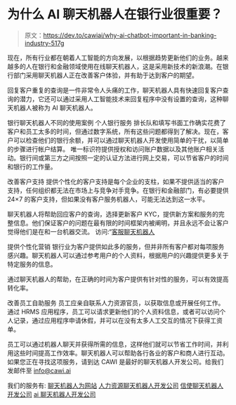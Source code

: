 # 为什么 AI 聊天机器人在银行业很重要？

> 原文：<https://dev.to/cawiai/why-ai-chatbot-important-in-banking-industry-517g>

现在，所有行业都在朝着人工智能的方向发展，以根据趋势更新他们的业务。越来越多的人在银行和金融领域使用在线聊天机器人，这是采用新技术的新浪潮。在银行部门采用聊天机器人正在改善客户体验，并有助于达到客户的期望。

回复客户重复的查询是一件非常令人头痛的工作，聊天机器人具有快速回复客户查询的潜力，它还可以通过采用人工智能技术来回复程序中没有设置的查询，这种聊天机器人被称为 AI 聊天机器人。

银行聊天机器人不同的使用案例
个人银行服务
排长队和填写书面工作确实花费了客户和员工太多的时间，但通过数字系统，所有这些问题都得到了解决。现在，客户可以检查他们的银行余额，并可以通过聊天机器人开发使用简单的干扰，以简单的步骤进行帐户结算。
唯一标识符提供授权和访问账户数据以及其他账户相关活动。银行间或第三方之间按照一定的认证方法进行网上交易，可以节省客户的时间和银行的工作量。

改善客户支持
提供个性化的客户支持是每个企业的支柱，如果不提供适当的客户支持，任何组织都无法在市场上与竞争对手竞争。在银行和金融部门，有必要提供 24×7 的客户支持，但如果没有客户服务机器人，可能无法达到这一水平。

聊天机器人将帮助回应客户的查询，选择更新客户 KYC，提供新方案和服务的完整信息。他们保证客户的问题在最有限的时间框架内被阐明，并且永远不会让客户觉得他们是在和一台机器交流。
访问:“[客服聊天机器人](https://cawi.ai/chatbots-for-service/)

提供个性化营销
银行业为客户提供如此多的服务，但并非所有客户都对每项服务感兴趣。聊天机器人可以通过参考用户的个人资料，根据用户的兴趣提供更多关于特定服务的信息。

通过聊天机器人的帮助，在正确的时间为客户提供有针对性的服务，可以有效提高转化率。

改善员工自助服务
员工应亲自联系人力资源官员，以获取信息或开展任何工作。通过 HRMS 应用程序，员工可以请求更新他们的个人资料信息，或者可以访问个人记录，通过应用程序申请休假，并可以在没有太多人工交互的情况下获得工资单。

员工可以通过机器人聊天并获得所需的信息，这样他们就可以节省工作时间，并利用这些时间提高工作效率。聊天机器人可以帮助各行各业的客户和商人进行互动。如果您正在寻找这项服务，请到达 CAWI 是最好的聊天机器人开发公司。给我们发邮件至 [info@cawi.ai](mailto:info@cawi.ai)

我们的服务有:
[聊天机器人为网站](https://cawi.ai/)
[人力资源聊天机器人开发公司](https://cawi.ai/chatbots-for-helpdesk/)
[信使聊天机器人开发公司](https://cawi.ai/messenger-bot-helps-grow-business/)
[ai 聊天机器人开发公司](https://cawi.ai/ai-chatbot-revolutionizing-world-digitally/)
